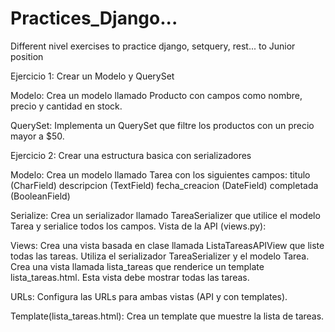 # Practices_Django...
Different nivel exercises to practice django, setquery, rest... to Junior position

Ejercicio 1: Crear un Modelo y QuerySet

Modelo:
Crea un modelo llamado Producto con campos como nombre, precio y cantidad en stock.

QuerySet:
Implementa un QuerySet que filtre los productos con un precio mayor a $50.

Ejercicio 2: Crear una estructura basica con serializadores

Modelo:
Crea un modelo llamado Tarea con los siguientes campos:
titulo (CharField)
descripcion (TextField)
fecha_creacion (DateField)
completada (BooleanField)

Serialize:
Crea un serializador llamado TareaSerializer que utilice el modelo Tarea y serialice todos los campos.
Vista de la API (views.py):

Views:
Crea una vista basada en clase llamada ListaTareasAPIView que liste todas las tareas. Utiliza el serializador TareaSerializer y el modelo Tarea.
Crea una vista llamada lista_tareas que renderice un template lista_tareas.html. Esta vista debe mostrar todas las tareas.

URLs:
Configura las URLs para ambas vistas (API y con templates).

Template(lista_tareas.html):
Crea un template que muestre la lista de tareas. 

